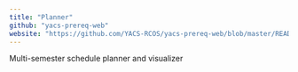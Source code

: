 ```yaml
---
title: "Planner"
github: "yacs-prereq-web"
website: "https://github.com/YACS-RCOS/yacs-prereq-web/blob/master/README.md"
---
```


Multi-semester schedule planner and visualizer
